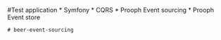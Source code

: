 #Test application
    * Symfony
    * CQRS
    * Prooph Event sourcing
    * Prooph Event store
    

    # beer-event-sourcing
